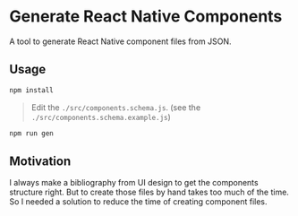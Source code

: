 # Generate React Native Components

A tool to generate React Native component files from JSON.

## Usage

```bash
npm install
```

> Edit the `./src/components.schema.js`. (see the `./src/components.schema.example.js`)

```bash
npm run gen
```

## Motivation

I always make a bibliography from UI design to get the components structure right. But to create those files by hand takes too much of the time. So I needed a solution to reduce the time of creating component files.